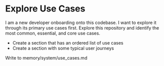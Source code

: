 # Explore Use Cases

I am a new developer onboarding onto this codebase. I want to explore it through its primary use cases first. Explore this repository and identify the most common, essential, and core use cases.

- Create a section that has an ordered list of use cases
- Create a section with some typical user journeys

Write to memory/system/use_cases.md